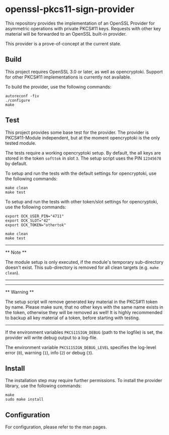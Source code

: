 # openssl-pkcs11-sign-provider

This repository provides the implementation of an OpenSSL Provider for
asymmetric operations with private PKCS\#11 keys. Requests with other key
material will be forwarded to an OpenSSL built-in provider.

This provider is a prove-of-concept at the current state.

## Build

This project requires OpenSSL 3.0 or later, as well as opencryptoki.
Support for other PKCS\#11 implementations is currently not available.

To build the provider, use the following commands:

```
autoreconf -fiv
./configure
make
```

## Test

This project provides some base test for the provider. The provider is
PKCS\#11-Module independent, but at the moment opencryptoki is the only
tested module.

The tests require a working opencryptoki setup. By default, the all keys are
stored in the token `softtok` in slot `3`. The setup script uses the PIN
`12345678` by default.

To setup and run the tests with the default settings for opencryptoki,
use the following commands:

```
make clean
make test
```

To setup and run the tests with other token/slot settings for
opencryptoki, use the following commands:

```
export OCK_USER_PIN="4711"
export OCK_SLOT="42"
export OCK_TOKEN="othertok"

make clean
make test
```

---
** Note **

The module setup is only executed, if the module's temporary
sub-directory doesn't exist. This sub-directory is removed for all
clean targets (e.g. `make clean`).

---

---
** Warning **

The setup script will remove generated key material in the PKCS\#11
token by name. Please make sure, that no other keys with the same name
exists in the token, otherwise they will be removed as well!  It is
highly recommended to backup all key material of a token, before
starting with testing.

---

If the environment variables `PKCS11SIGN_DEBUG` (path to the logfile)
is set, the provider will write debug output to a log-file.

The environment variable `PKCS11SIGN_DEBUG_LEVEL` specifies the
log-level error (`0`), warning (`1`), info (`2`) or debug (`3`).

## Install

The installation step may require further permissions. To install the
provider library, use the following commands:

```
make
sudo make install
```

## Configuration

For configuration, please refer to the man pages.
